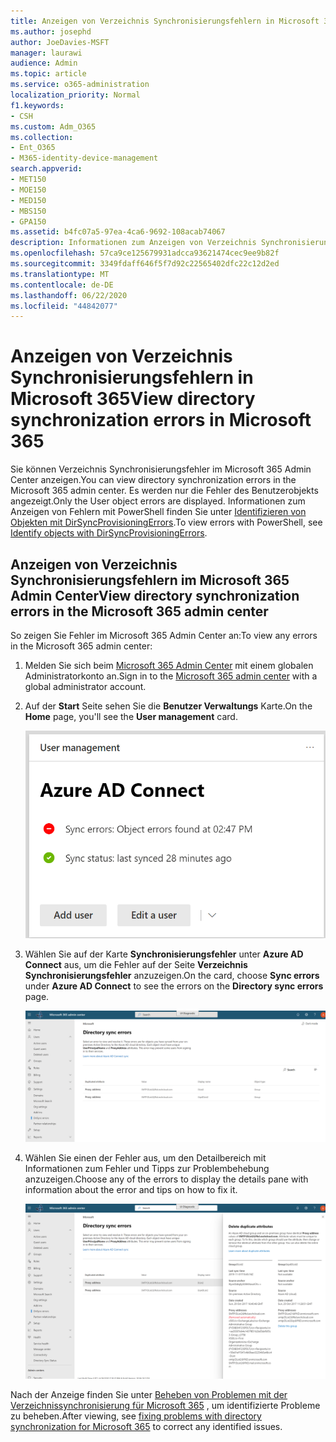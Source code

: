 ```yaml
---
title: Anzeigen von Verzeichnis Synchronisierungsfehlern in Microsoft 365
ms.author: josephd
author: JoeDavies-MSFT
manager: laurawi
audience: Admin
ms.topic: article
ms.service: o365-administration
localization_priority: Normal
f1.keywords:
- CSH
ms.custom: Adm_O365
ms.collection:
- Ent_O365
- M365-identity-device-management
search.appverid:
- MET150
- MOE150
- MED150
- MBS150
- GPA150
ms.assetid: b4fc07a5-97ea-4ca6-9692-108acab74067
description: Informationen zum Anzeigen von Verzeichnis Synchronisierungsfehlern im Microsoft 365 Admin Center.
ms.openlocfilehash: 57ca9ce125679931adcca93621474cec9ee9b82f
ms.sourcegitcommit: 3349fdaff646f5f7d92c22565402dfc22c12d2ed
ms.translationtype: MT
ms.contentlocale: de-DE
ms.lasthandoff: 06/22/2020
ms.locfileid: "44842077"
---
```

# <a name="view-directory-synchronization-errors-in-microsoft-365"></a><span data-ttu-id="d7b56-103">Anzeigen von Verzeichnis Synchronisierungsfehlern in Microsoft 365</span><span class="sxs-lookup"><span data-stu-id="d7b56-103">View directory synchronization errors in Microsoft 365</span></span>

<span data-ttu-id="d7b56-104">Sie können Verzeichnis Synchronisierungsfehler im Microsoft 365 Admin Center anzeigen.</span><span class="sxs-lookup"><span data-stu-id="d7b56-104">You can view directory synchronization errors in the Microsoft 365 admin center.</span></span> <span data-ttu-id="d7b56-105">Es werden nur die Fehler des Benutzerobjekts angezeigt.</span><span class="sxs-lookup"><span data-stu-id="d7b56-105">Only the User object errors are displayed.</span></span> <span data-ttu-id="d7b56-106">Informationen zum Anzeigen von Fehlern mit PowerShell finden Sie unter [Identifizieren von Objekten mit DirSyncProvisioningErrors](https://docs.microsoft.com/azure/active-directory/hybrid/how-to-connect-syncservice-duplicate-attribute-resiliency).</span><span class="sxs-lookup"><span data-stu-id="d7b56-106">To view errors with PowerShell, see [Identify objects with DirSyncProvisioningErrors](https://docs.microsoft.com/azure/active-directory/hybrid/how-to-connect-syncservice-duplicate-attribute-resiliency).</span></span>

## <a name="view-directory-synchronization-errors-in-the-microsoft-365-admin-center"></a><span data-ttu-id="d7b56-107">Anzeigen von Verzeichnis Synchronisierungsfehlern im Microsoft 365 Admin Center</span><span class="sxs-lookup"><span data-stu-id="d7b56-107">View directory synchronization errors in the Microsoft 365 admin center</span></span>

<span data-ttu-id="d7b56-108">So zeigen Sie Fehler im Microsoft 365 Admin Center an:</span><span class="sxs-lookup"><span data-stu-id="d7b56-108">To view any errors in the Microsoft 365 admin center:</span></span>
  
1. <span data-ttu-id="d7b56-109">Melden Sie sich beim [Microsoft 365 Admin Center](https://admin.microsoft.com) mit einem globalen Administratorkonto an.</span><span class="sxs-lookup"><span data-stu-id="d7b56-109">Sign in to the [Microsoft 365 admin center](https://admin.microsoft.com) with a global administrator account.</span></span> 
    
2. <span data-ttu-id="d7b56-110">Auf der **Start** Seite sehen Sie die **Benutzer Verwaltungs** Karte.</span><span class="sxs-lookup"><span data-stu-id="d7b56-110">On the **Home** page, you'll see the **User management** card.</span></span> 
    
    ![Die Benutzer Verwaltungskarte im Microsoft 365 Admin Center](media/060006e9-de61-49d5-8979-e77cda198e71.png)
  
3. <span data-ttu-id="d7b56-112">Wählen Sie auf der Karte **Synchronisierungsfehler** unter **Azure AD Connect** aus, um die Fehler auf der Seite **Verzeichnis Synchronisierungsfehler** anzuzeigen.</span><span class="sxs-lookup"><span data-stu-id="d7b56-112">On the card, choose **Sync errors** under **Azure AD Connect** to see the errors on the **Directory sync errors** page.</span></span>   
    
    ![Ein Beispiel für die Seite "Verzeichnis Synchronisierungsfehler"](media/882094a3-80d3-4aae-b90b-78b27047974c.png)

4. <span data-ttu-id="d7b56-114">Wählen Sie einen der Fehler aus, um den Detailbereich mit Informationen zum Fehler und Tipps zur Problembehebung anzuzeigen.</span><span class="sxs-lookup"><span data-stu-id="d7b56-114">Choose any of the errors to display the details pane with information about the error and tips on how to fix it.</span></span>

   ![Beispiel für die Details eines Verzeichnis Synchronisierungsfehlers](media/a6e302d4-6be7-4e3a-b4b5-81c5a2c02952.png)
  
<span data-ttu-id="d7b56-116">Nach der Anzeige finden Sie unter [Beheben von Problemen mit der Verzeichnissynchronisierung für Microsoft 365](fix-problems-with-directory-synchronization.md) , um identifizierte Probleme zu beheben.</span><span class="sxs-lookup"><span data-stu-id="d7b56-116">After viewing, see [fixing problems with directory synchronization for Microsoft 365](fix-problems-with-directory-synchronization.md) to correct any identified issues.</span></span>

